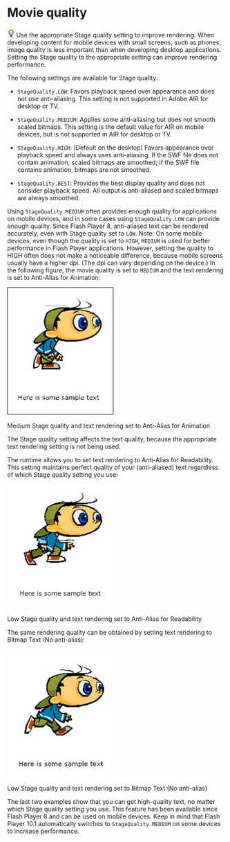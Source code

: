 # Movie quality

![](../img/tip_help.png) Use the appropriate Stage quality setting to improve
rendering. When developing content for mobile devices with small screens, such
as phones, image quality is less important than when developing desktop
applications. Setting the Stage quality to the appropriate setting can improve
rendering performance.

The following settings are available for Stage quality:

- `StageQuality.LOW`: Favors playback speed over appearance and does not use
  anti-aliasing. This setting is not supported in Adobe AIR for desktop or TV.

- `StageQuality.MEDIUM`: Applies some anti-aliasing but does not smooth scaled
  bitmaps. This setting is the default value for AIR on mobile devices, but is
  not supported in AIR for desktop or TV.

- `StageQuality.HIGH`: (Default on the desktop) Favors appearance over playback
  speed and always uses anti-aliasing. If the SWF file does not contain
  animation, scaled bitmaps are smoothed; if the SWF file contains animation,
  bitmaps are not smoothed.

- `StageQuality.BEST`: Provides the best display quality and does not consider
  playback speed. All output is anti-aliased and scaled bitmaps are always
  smoothed.

Using `StageQuality.MEDIUM` often provides enough quality for applications on
mobile devices, and in some cases using `StageQuality.LOW` can provide enough
quality. Since Flash Player 8, anti-aliased text can be rendered accurately,
even with Stage quality set to `LOW`. Note: On some mobile devices, even though
the quality is set to `HIGH`, `MEDIUM` is used for better performance in Flash
Player applications. However, setting the quality to HIGH often does not make a
noticeable difference, because mobile screens usually have a higher dpi. (The
dpi can vary depending on the device.) In the following figure, the movie
quality is set to `MEDIUM` and the text rendering is set to Anti-Alias for
Animation:

![](../img/or_medquality_antialias.png)

Medium Stage quality and text rendering set to Anti-Alias for Animation

The Stage quality setting affects the text quality, because the appropriate text
rendering setting is not being used.

The runtime allows you to set text rendering to Anti-Alias for Readability. This
setting maintains perfect quality of your (anti-aliased) text regardless of
which Stage quality setting you use:

![](../img/or_lowquality_antialias.png)

Low Stage quality and text rendering set to Anti-Alias for Readability

The same rendering quality can be obtained by setting text rendering to Bitmap
Text (No anti-alias):

![](../img/or_lowquality_bitmaptext_noantialias.png)

Low Stage quality and text rendering set to Bitmap Text (No anti-alias)

The last two examples show that you can get high-quality text, no matter which
Stage quality setting you use. This feature has been available since Flash
Player 8 and can be used on mobile devices. Keep in mind that Flash Player 10.1
automatically switches to `StageQuality.MEDIUM` on some devices to increase
performance.
